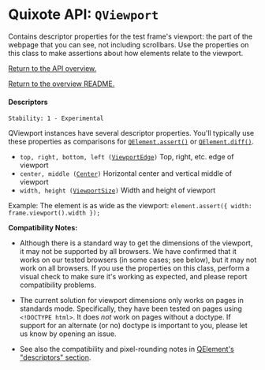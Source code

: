 # Quixote API: `QViewport`

Contains descriptor properties for the test frame's viewport: the part of the webpage that you can see, not including scrollbars. Use the properties on this class to make assertions about how elements relate to the viewport.

[Return to the API overview.](api.md)

[Return to the overview README.](../README.md)


#### Descriptors

```
Stability: 1 - Experimental
```

QViewport instances have several descriptor properties. You'll typically use these properties as comparisons for [`QElement.assert()`](QElement.md) or [`QElement.diff()`](QElement.md).

* `top, right, bottom, left (`[`ViewportEdge`](descriptors.md)`)` Top, right, etc. edge of viewport
* `center, middle (`[`Center`](descriptors.md)`)` Horizontal center and vertical middle of viewport
* `width, height (`[`ViewportSize`](descriptors.md)`)` Width and height of viewport

Example: The element is as wide as the viewport: `element.assert({ width: frame.viewport().width });`

**Compatibility Notes:**

* Although there is a standard way to get the dimensions of the viewport, it may not be supported by all browsers. We have confirmed that it works on our tested browsers (in some cases; see below), but it may not work on all browsers. If you use the properties on this class, perform a visual check to make sure it's working as expected, and please report compatibility problems.

* The current solution for viewport dimensions only works on pages in standards mode. Specifically, they have been tested on pages using `<!DOCTYPE html>`. It does *not* work on pages without a doctype. If support for an alternate (or no) doctype is important to you, please let us know by opening an issue.

* See also the compatibility and pixel-rounding notes in [QElement's "descriptors" section](QElement.md).

